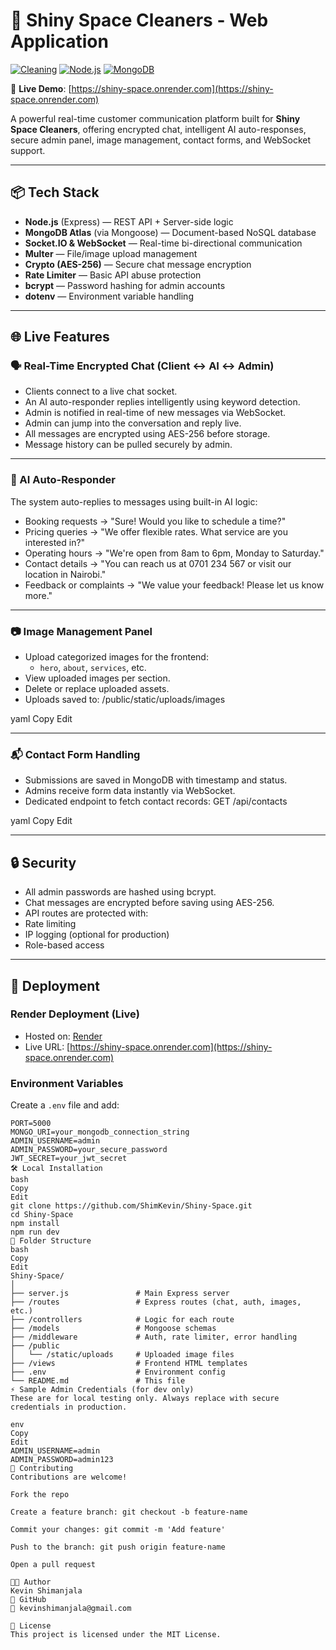 # 🌟 Shiny Space Cleaners - Web Application

[![Cleaning](https://img.shields.io/badge/Cleaning-Professional-blue)]()
[![Node.js](https://img.shields.io/badge/Node.js-18.x-green)]()
[![MongoDB](https://img.shields.io/badge/MongoDB-Atlas-brightgreen)]()

🔗 **Live Demo**: [https://shiny-space.onrender.com](https://shiny-space.onrender.com)

A powerful real-time customer communication platform built for **Shiny Space Cleaners**, offering encrypted chat, intelligent AI auto-responses, secure admin panel, image management, contact forms, and WebSocket support.

---

## 📦 Tech Stack

- **Node.js** (Express) — REST API + Server-side logic
- **MongoDB Atlas** (via Mongoose) — Document-based NoSQL database
- **Socket.IO & WebSocket** — Real-time bi-directional communication
- **Multer** — File/image upload management
- **Crypto (AES-256)** — Secure chat message encryption
- **Rate Limiter** — Basic API abuse protection
- **bcrypt** — Password hashing for admin accounts
- **dotenv** — Environment variable handling

---

## 🌐 Live Features

### 🗣 Real-Time Encrypted Chat (Client ↔ AI ↔ Admin)

- Clients connect to a live chat socket.
- An AI auto-responder replies intelligently using keyword detection.
- Admin is notified in real-time of new messages via WebSocket.
- Admin can jump into the conversation and reply live.
- All messages are encrypted using AES-256 before storage.
- Message history can be pulled securely by admin.

---

### 🧠 AI Auto-Responder

The system auto-replies to messages using built-in AI logic:

- Booking requests → "Sure! Would you like to schedule a time?"
- Pricing queries → "We offer flexible rates. What service are you interested in?"
- Operating hours → "We're open from 8am to 6pm, Monday to Saturday."
- Contact details → "You can reach us at 0701 234 567 or visit our location in Nairobi."
- Feedback or complaints → "We value your feedback! Please let us know more."

---

### 📷 Image Management Panel

- Upload categorized images for the frontend:
  - `hero`, `about`, `services`, etc.
- View uploaded images per section.
- Delete or replace uploaded assets.
- Uploads saved to:
/public/static/uploads/images

yaml
Copy
Edit

---

### 📬 Contact Form Handling

- Submissions are saved in MongoDB with timestamp and status.
- Admins receive form data instantly via WebSocket.
- Dedicated endpoint to fetch contact records:
GET /api/contacts

yaml
Copy
Edit

---

## 🔒 Security

- All admin passwords are hashed using bcrypt.
- Chat messages are encrypted before saving using AES-256.
- API routes are protected with:
- Rate limiting
- IP logging (optional for production)
- Role-based access

---

## 🚀 Deployment

### Render Deployment (Live)

- Hosted on: [Render](https://render.com/)
- Live URL: [https://shiny-space.onrender.com](https://shiny-space.onrender.com)

### Environment Variables

Create a `.env` file and add:

```env
PORT=5000
MONGO_URI=your_mongodb_connection_string
ADMIN_USERNAME=admin
ADMIN_PASSWORD=your_secure_password
JWT_SECRET=your_jwt_secret
🛠️ Local Installation
bash
Copy
Edit
git clone https://github.com/ShimKevin/Shiny-Space.git
cd Shiny-Space
npm install
npm run dev
📂 Folder Structure
bash
Copy
Edit
Shiny-Space/
│
├── server.js               # Main Express server
├── /routes                 # Express routes (chat, auth, images, etc.)
├── /controllers            # Logic for each route
├── /models                 # Mongoose schemas
├── /middleware             # Auth, rate limiter, error handling
├── /public
│   └── /static/uploads     # Uploaded image files
├── /views                  # Frontend HTML templates
├── .env                    # Environment config
└── README.md               # This file
⚡ Sample Admin Credentials (for dev only)
These are for local testing only. Always replace with secure credentials in production.

env
Copy
Edit
ADMIN_USERNAME=admin
ADMIN_PASSWORD=admin123
🤝 Contributing
Contributions are welcome!

Fork the repo

Create a feature branch: git checkout -b feature-name

Commit your changes: git commit -m 'Add feature'

Push to the branch: git push origin feature-name

Open a pull request

👨‍💻 Author
Kevin Shimanjala
🔗 GitHub
📧 kevinshimanjala@gmail.com

📝 License
This project is licensed under the MIT License.